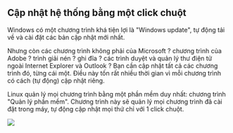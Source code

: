 <?php require("../../entete.php"); ?> <?php require("../../base.php"); ?> <?php require("../../fonctions.php"); ?>

<div id="corps">

<h2>Cập nhật hệ thống bằng một click chuột</h2>

<p>Windows có một chương trình khá tiện lợi là "Windows update", tự động tải về 
và cài đặt các bản cập nhật mới nhất.</p>

<p>Nhưng còn các chương trình không phải của Microsoft ? chương trình của Adobe ? 
trình giải nén ? ghi đĩa ? các trình duyệt và quản lý thư điện tử ngoài Internet 
Explorer và Outlook ? Bạn cần cập nhật tất cả các chương trình đó, từng cái một. Điều này 
tốn rất nhiều thời gian vì mỗi chương trình có cách (tự động) cập nhật riêng.</p>

<p>Linux quản lý mọi chương trình bằng một phần mềm duy nhất: chương trình "Quản lý phần mềm". 
Chương trình này sẽ quản lý mọi chương trình đã cài đặt trong máy, tự động cập nhật mọi 
thứ chỉ với 1 click chuột.</p>

<img src="Images/global_update.png" />

</div>
</body>
</html>
